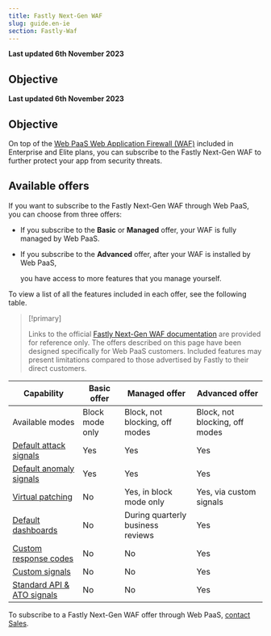 ```yaml
---
title: Fastly Next-Gen WAF
slug: guide.en-ie
section: Fastly-Waf
---
```


**Last updated 6th November 2023**



## Objective  

**Last updated 6th November 2023**



## Objective  

On top of the [Web PaaS Web Application Firewall (WAF)](./waf.md) included in Enterprise and Elite plans,
you can subscribe to the Fastly Next-Gen WAF to further protect your app from security threats.

## Available offers

If you want to subscribe to the Fastly Next-Gen WAF through Web PaaS,
you can choose from three offers:

- If you subscribe to the **Basic** or **Managed** offer, your WAF is fully managed by Web PaaS.


- If you subscribe to the **Advanced** offer, after your WAF is installed by Web PaaS,


  you have access to more features that you manage yourself.

To view a list of all the features included in each offer, see the following table.

> [!primary]  
> 
> Links to the official [Fastly Next-Gen WAF documentation](https://docs.fastly.com/products/fastly-next-gen-waf) are provided for reference only.
> The offers described on this page have been designed specifically for Web PaaS customers.
> Included features may present limitations compared to those advertised by Fastly to their direct customers.
> 
> 

| Capability                                                                                                                                               | Basic offer     | Managed offer                     | Advanced offer                 |
|----------------------------------------------------------------------------------------------------------------------------------------------------------|-----------------|-----------------------------------|--------------------------------|
| Available modes                                                                                                                                          | Block mode only | Block, not blocking, off modes    | Block, not blocking, off modes |
| [Default attack signals](https://docs.fastly.com/signalsciences/using-signal-sciences/signals/using-system-signals/#attacks)                             | Yes             | Yes                               | Yes                            |
| [Default anomaly signals](https://docs.fastly.com/signalsciences/using-signal-sciences/signals/using-system-signals/#anomalies)                          | Yes             | Yes                               | Yes                            |
| [Virtual patching](https://docs.fastly.com/signalsciences/using-signal-sciences/rules/working-with-templated-rules/#working-with-virtual-patching-rules) | No              | Yes, in block mode only        | Yes, via custom signals        |
| [Default dashboards](https://docs.fastly.com/signalsciences/using-signal-sciences/web-interface/about-the-site-overview-page/)                           | No              | During quarterly business reviews | Yes                            |
| [Custom response codes](https://docs.fastly.com/signalsciences/using-signal-sciences/custom-response-codes/)                                             | No              | No                                | Yes                            |
| [Custom signals](https://docs.fastly.com/signalsciences/using-signal-sciences/signals/working-with-custom-signals/)                                      | No              | No                                | Yes                            |
| [Standard API & ATO signals](https://docs.fastly.com/signalsciences/using-signal-sciences/rules/working-with-templated-rules/)                           | No              | No                                | Yes                            |

To subscribe to a Fastly Next-Gen WAF offer through Web PaaS,
[contact Sales](https://platform.sh/contact/).
